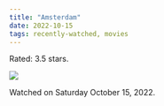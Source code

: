 ```yaml
---
title: "Amsterdam"
date: 2022-10-15
tags: recently-watched, movies
---
```

Rated: 3.5 stars.

 <p><img src="https://a.ltrbxd.com/resized/film-poster/5/8/9/3/1/7/589317-amsterdam-0-600-0-900-crop.jpg?v=92e1cb7cab"/></p> <p>Watched on Saturday October 15, 2022.</p>